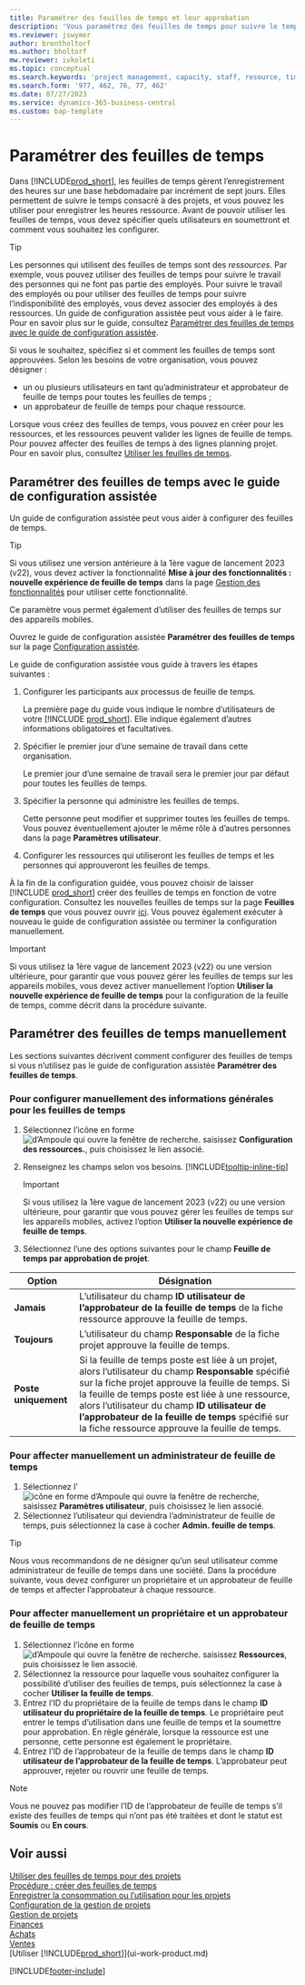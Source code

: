 ```yaml
---
title: Paramétrer des feuilles de temps et leur approbation
description: 'Vous paramétrez des feuilles de temps pour suivre le temps consacré aux tâches et aux projets, ce qui vous aide à gérer des projets, à recruter du personnel et à anticiper vos capacités'
ms.reviewer: jswymer
author: brentholtorf
ms.author: bholtorf
mw.reviewer: ivkoleti
ms.topic: conceptual
ms.search.keywords: 'project management, capacity, staff, resource, time sheet'
ms.search.form: '977, 462, 76, 77, 462'
ms.date: 07/27/2023
ms.service: dynamics-365-business-central
ms.custom: bap-template
---
```

# <a name="set-up-time-sheets"></a>Paramétrer des feuilles de temps

Dans [!INCLUDE[prod_short](includes/prod_short.md)], les feuilles de temps gèrent l’enregistrement des heures sur une base hebdomadaire par incrément de sept jours. Elles permettent de suivre le temps consacré à des projets, et vous pouvez les utiliser pour enregistrer les heures ressource. Avant de pouvoir utiliser les feuilles de temps, vous devez spécifier quels utilisateurs en soumettront et comment vous souhaitez les configurer.  

> [!TIP]
> Les personnes qui utilisent des feuilles de temps sont des *ressources*. Par exemple, vous pouvez utiliser des feuilles de temps pour suivre le travail des personnes qui ne font pas partie des employés. Pour suivre le travail des employés ou pour utiliser des feuilles de temps pour suivre l’indisponibilité des employés, vous devez associer des employés à des ressources. Un guide de configuration assistée peut vous aider à le faire. Pour en savoir plus sur le guide, consultez [Paramétrer des feuilles de temps avec le guide de configuration assistée](#set-up-time-sheets-with-the-assisted-setup-guide).  

Si vous le souhaitez, spécifiez si et comment les feuilles de temps sont approuvées. Selon les besoins de votre organisation, vous pouvez désigner :

* un ou plusieurs utilisateurs en tant qu’administrateur et approbateur de feuille de temps pour toutes les feuilles de temps ;
* un approbateur de feuille de temps pour chaque ressource.

Lorsque vous créez des feuilles de temps, vous pouvez en créer pour les ressources, et les ressources peuvent valider les lignes de feuille de temps. Pour pouvez affecter des feuilles de temps à des lignes planning projet. Pour en savoir plus, consultez [Utiliser les feuilles de temps](projects-how-use-time-sheets.md).  

## <a name="set-up-time-sheets-with-the-assisted-setup-guide"></a>Paramétrer des feuilles de temps avec le guide de configuration assistée

Un guide de configuration assistée peut vous aider à configurer des feuilles de temps.  

> [!TIP]
> Si vous utilisez une version antérieure à la 1ère vague de lancement 2023 (v22), vous devez activer la fonctionnalité **Mise à jour des fonctionnalités : nouvelle expérience de feuille de temps** dans la page [Gestion des fonctionnalités](https://businesscentral.dynamics.com/?page=2610) pour utiliser cette fonctionnalité.
>
> Ce paramètre vous permet également d’utiliser des feuilles de temps sur des appareils mobiles.

Ouvrez le guide de configuration assistée **Paramétrer des feuilles de temps** sur la page [Configuration assistée](https://businesscentral.dynamics.com/?page=1801).

Le guide de configuration assistée vous guide à travers les étapes suivantes :

1. Configurer les participants aux processus de feuille de temps.

    La première page du guide vous indique le nombre d’utilisateurs de votre [!INCLUDE [prod_short](includes/prod_short.md)]. Elle indique également d’autres informations obligatoires et facultatives.  
2. Spécifier le premier jour d’une semaine de travail dans cette organisation.

    Le premier jour d’une semaine de travail sera le premier jour par défaut pour toutes les feuilles de temps.
3. Spécifier la personne qui administre les feuilles de temps.

    Cette personne peut modifier et supprimer toutes les feuilles de temps. Vous pouvez éventuellement ajouter le même rôle à d’autres personnes dans la page **Paramètres utilisateur**.
4. Configurer les ressources qui utiliseront les feuilles de temps et les personnes qui approuveront les feuilles de temps.

À la fin de la configuration guidée, vous pouvez choisir de laisser [!INCLUDE [prod_short](includes/prod_short.md)] créer des feuilles de temps en fonction de votre configuration. Consultez les nouvelles feuilles de temps sur la page **Feuilles de temps** que vous pouvez ouvrir [ici](https://businesscentral.dynamics.com/?page=951). Vous pouvez également exécuter à nouveau le guide de configuration assistée ou terminer la configuration manuellement.

> [!IMPORTANT]
> Si vous utilisez la 1ère vague de lancement 2023 (v22) ou une version ultérieure, pour garantir que vous pouvez gérer les feuilles de temps sur les appareils mobiles, vous devez activer manuellement l’option **Utiliser la nouvelle expérience de feuille de temps** pour la configuration de la feuille de temps, comme décrit dans la procédure suivante.

## <a name="set-up-time-sheets-manually"></a>Paramétrer des feuilles de temps manuellement

Les sections suivantes décrivent comment configurer des feuilles de temps si vous n’utilisez pas le guide de configuration assistée **Paramétrer des feuilles de temps**.  

### <a name="to-set-up-general-information-for-time-sheets-manually"></a>Pour configurer manuellement des informations générales pour les feuilles de temps

1. Sélectionnez l’icône en forme ![d’Ampoule qui ouvre la fenêtre de recherche.](media/ui-search/search_small.png "Dites-moi ce que vous voulez faire") saisissez **Configuration des ressources.**, puis choisissez le lien associé.  
1. Renseignez les champs selon vos besoins. [!INCLUDE[tooltip-inline-tip](includes/tooltip-inline-tip_md.md)]

   > [!IMPORTANT]
   > Si vous utilisez la 1ère vague de lancement 2023 (v22) ou une version ultérieure, pour garantir que vous pouvez gérer les feuilles de temps sur les appareils mobiles, activez l’option **Utiliser la nouvelle expérience de feuille de temps**.
1. Sélectionnez l’une des options suivantes pour le champ **Feuille de temps par approbation de projet**.

| Option | Désignation |
| --- | --- |
| **Jamais** |L’utilisateur du champ **ID utilisateur de l’approbateur de la feuille de temps** de la fiche ressource approuve la feuille de temps. |
| **Toujours** |L’utilisateur du champ **Responsable** de la fiche projet approuve la feuille de temps. |
| **Poste uniquement** |Si la feuille de temps poste est liée à un projet, alors l’utilisateur du champ **Responsable** spécifié sur la fiche projet approuve la feuille de temps. Si la feuille de temps poste est liée à une ressource, alors l’utilisateur du champ **ID utilisateur de l’approbateur de la feuille de temps** spécifié sur la fiche ressource approuve la feuille de temps. |

### <a name="to-assign-a-time-sheet-administrator-manually"></a>Pour affecter manuellement un administrateur de feuille de temps

1. Sélectionnez l’![icône en forme d’Ampoule qui ouvre la fenêtre de recherche](media/ui-search/search_small.png "Dites-moi ce que vous voulez faire"),  saisissez **Paramètres utilisateur**, puis choisissez le lien associé.  
3. Sélectionnez l’utilisateur qui deviendra l’administrateur de feuille de temps, puis sélectionnez la case à cocher **Admin. feuille de temps**.  

> [!TIP]  
> Nous vous recommandons de ne désigner qu’un seul utilisateur comme administrateur de feuille de temps dans une société. Dans la procédure suivante, vous devez configurer un propriétaire et un approbateur de feuille de temps et affecter l’approbateur à chaque ressource.  

### <a name="to-assign-a-time-sheets-owner-and-approver-manually"></a>Pour affecter manuellement un propriétaire et un approbateur de feuille de temps

1. Sélectionnez l’icône en forme ![d’Ampoule qui ouvre la fenêtre de recherche.](media/ui-search/search_small.png "Dites-moi ce que vous voulez faire") saisissez **Ressources**, puis choisissez le lien associé.
2. Sélectionnez la ressource pour laquelle vous souhaitez configurer la possibilité d’utiliser des feuilles de temps, puis sélectionnez la case à cocher **Utiliser la feuille de temps**.  
3. Entrez l’ID du propriétaire de la feuille de temps dans le champ **ID utilisateur du propriétaire de la feuille de temps**. Le propriétaire peut entrer le temps d’utilisation dans une feuille de temps et la soumettre pour approbation. En règle générale, lorsque la ressource est une personne, cette personne est également le propriétaire.  
4. Entrez l’ID de l’approbateur de la feuille de temps dans le champ **ID utilisateur de l’approbateur de la feuille de temps**. L’approbateur peut approuver, rejeter ou rouvrir une feuille de temps.  

> [!NOTE]  
> Vous ne pouvez pas modifier l’ID de l’approbateur de feuille de temps s’il existe des feuilles de temps qui n’ont pas été traitées et dont le statut est **Soumis** ou **En cours**.

## <a name="see-also"></a>Voir aussi

[Utiliser des feuilles de temps pour des projets](projects-how-use-time-sheets.md)  
[Procédure : créer des feuilles de temps](projects-how-use-time-sheets.md#to-create-time-sheets)  
[Enregistrer la consommation ou l′utilisation pour les projets](projects-how-record-job-usage.md)  
[Configuration de la gestion de projets](projects-setup-projects.md)  
[Gestion de projets](projects-manage-projects.md)  
[Finances](finance.md)  
[Achats](purchasing-manage-purchasing.md)  
[Ventes](sales-manage-sales.md)  
[Utiliser [!INCLUDE[prod_short](includes/prod_short.md)]](ui-work-product.md)  

[!INCLUDE[footer-include](includes/footer-banner.md)]
